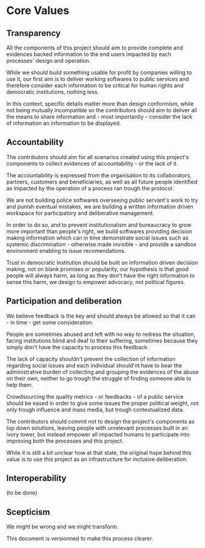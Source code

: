 # Core Values

## Transparency

All the components of this project should aim to provide complete and evidences backed information to the end users impacted by each processes' design and operation.

While we should build something usable for profit by companies willing to use it, our first aim is to deliver working softwares to public services and therefore consider each information to be critical for human rights and democratic institutions, nothing less.

In this context, specific details matter more than design conformism, while not being mutually incompatible so the contributors should aim to deliver all the means to share information and - most importantly - consider the lack of information an information to be displayed. 


## Accountability

The contributors should aim for all scenarios created using this project's components to collect evidences of accountability - or the lack of it. 

The accountability is expressed from the organisation to its collaborators, partners, customers and beneficiaries, as well as all future people identified as impacted by the operation of a process ran trough the protocol.

We are not building police softwares overseeing public servant's work to try and punish eventual mistakes, we are building a written information driven workspace for participatory and deliberative management.

In order to do so, and to prevent institutionalism and bureaucracy to grow more important than people's right, we build softwares providing decision making information which can in time demonstrate social issues such as systemic discrimination - otherwise made invisible - and provide a sandbox environment enabling to issue recomendations.

Trust in democratic institution should be built on information driven decision making, not on blank promises or popularity, our hypothesis is that good people will always harm, as long as they don't have the right information to sense this harm, we design to empower advocacy, not political figures.


## Participation and deliberation

We believe feedback is the key and should always be allowed so that it can - in time - get some consideration.

People are sometimes abused and left with no way to redress the situation, facing institutions blind and deaf to their suffering, sometimes because they simply don't have the capacity to process this feedback.

The lack of capacity shouldn't prevent the collection of information regarding social issues and each individual should'nt have to bear the administrative burden of collecting and grouping the evidences of the abuse on their own, neither to go trough the struggle of finding someone able to help them.

Crowdsourcing the quality metrics - or feedbacks - of a public service should be eased in order to give some issues the proper political weight, not only trough influence and mass media, but trough contextualized data.

The contributors should commit not to design the project's components as top down solutions, leaving people with unrelevant processes built in an ivory tower, but instead empower all impacted humans to participate into improving both the processes and this project.

While it is still a bit unclear how at that state, the original hope behind this value is to use this project as an infrastructure for inclusive deliberation.


## Interoperability

(to be done)


## Scepticism

We might be wrong and we might transform.

This document is versionned to make this process clearer.